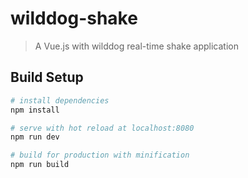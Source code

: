 # wilddog-shake

> A Vue.js with wilddog real-time shake application

## Build Setup

``` bash
# install dependencies
npm install

# serve with hot reload at localhost:8080
npm run dev

# build for production with minification
npm run build
```
